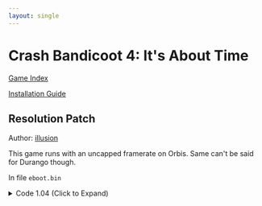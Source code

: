 ```yaml
---
layout: single
---
```


# Crash Bandicoot 4: It's About Time

[Game Index](/patch/#ps4)

[Installation Guide](https://illusion0001.github.io/install-instructions/)

## Resolution Patch

Author: [illusion](https://twitter.com/illusion0002)

This game runs with an uncapped framerate on Orbis. Same can't be said for Durango though.

In file `eboot.bin`

<details>
<summary>Code 1.04 (Click to Expand)</summary>

{% highlight none %}
48 8D 15 0D 08 BF 04 31 C9 3B 02 0F 95 C1 EB 7A

# 720p for base

31 C9 C7 04 8B 7F AA A6 42 48 E9 7B 00 00 00 90

# 900p for Pro

31 C9 C7 04 8B 0A 57 85 42 48 E9 7B 00 00 00 90
{% endhighlight %}

</details>

